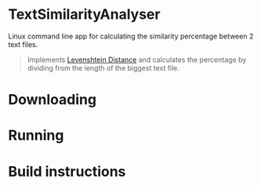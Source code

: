 # TextSimilarityAnalyser
Linux command line app for calculating the similarity percentage between 2 text files.
>Implements [Levenshtein Distance](https://en.wikipedia.org/wiki/Levenshtein_distance) and calculates the percentage by dividing from the length of the biggest text file.

# Downloading

# Running

# Build instructions
